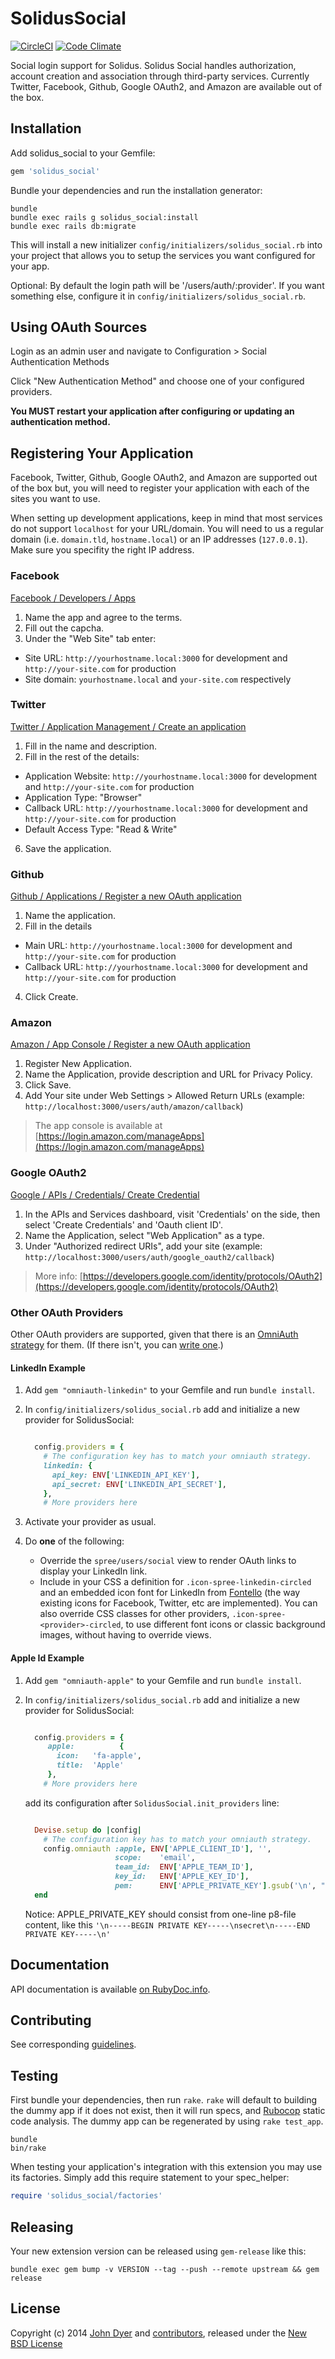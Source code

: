 SolidusSocial
=============

[![CircleCI](https://circleci.com/gh/solidusio-contrib/solidus_social.svg?style=svg)](https://circleci.com/gh/solidusio-contrib/solidus_social)
[![Code Climate](https://codeclimate.com/github/solidusio-contrib/solidus_social/badges/gpa.svg)](https://codeclimate.com/github/solidusio-contrib/solidus_social)

Social login support for Solidus. Solidus Social handles authorization, account
creation and association through third-party services. Currently Twitter,
Facebook, Github, Google OAuth2, and Amazon are available out of the box.

Installation
------------

Add solidus_social to your Gemfile:

```ruby
gem 'solidus_social'
```

Bundle your dependencies and run the installation generator:

```shell
bundle
bundle exec rails g solidus_social:install
bundle exec rails db:migrate
```

This will install a new initializer `config/initializers/solidus_social.rb` into
your project that allows you to setup the services you want configured for your app.

Optional: By default the login path will be '/users/auth/:provider'. If you
want something else, configure it in `config/initializers/solidus_social.rb`.


Using OAuth Sources
-------------------

Login as an admin user and navigate to Configuration > Social Authentication Methods

Click "New Authentication Method" and choose one of your configured providers.

**You MUST restart your application after configuring or updating an authentication method.**

Registering Your Application
----------------------------

Facebook, Twitter, Github, Google OAuth2, and Amazon are supported out of the
box but, you will need to register your application with each of the sites you
want to use.

When setting up development applications, keep in mind that most services do
not support `localhost` for your URL/domain. You will need to us a regular
domain (i.e.  `domain.tld`, `hostname.local`) or an IP addresses (`127.0.0.1`).
Make sure you specifity the right IP address.

### Facebook

[Facebook / Developers / Apps][2]

1. Name the app and agree to the terms.
2. Fill out the capcha.
3. Under the "Web Site" tab enter:
  - Site URL: `http://yourhostname.local:3000` for development and
    `http://your-site.com` for production
  - Site domain: `yourhostname.local` and `your-site.com` respectively

### Twitter

[Twitter / Application Management / Create an application][3]

1. Fill in the name and description.
2. Fill in the rest of the details:
  - Application Website: `http://yourhostname.local:3000` for development and
    `http://your-site.com` for production
  - Application Type: "Browser"
  - Callback URL: `http://yourhostname.local:3000` for development and
    `http://your-site.com` for production
  - Default Access Type: "Read & Write"
6. Save the application.

### Github

[Github / Applications / Register a new OAuth application][4]

1. Name the application.
2. Fill in the details
  - Main URL: `http://yourhostname.local:3000` for development and
    `http://your-site.com` for production
  - Callback URL: `http://yourhostname.local:3000` for development and
    `http://your-site.com` for production
4. Click Create.

### Amazon

[Amazon / App Console / Register a new OAuth application][10]

1. Register New Application.
2. Name the Application, provide description and URL for Privacy Policy.
3. Click Save.
4. Add Your site under Web Settings > Allowed Return URLs (example:
   `http://localhost:3000/users/auth/amazon/callback`)

> The app console is available at [https://login.amazon.com/manageApps](https://login.amazon.com/manageApps)

### Google OAuth2
[Google / APIs / Credentials/ Create Credential](https://console.developers.google.com/)

1. In the APIs and Services dashboard, visit 'Credentials' on the side, then select 'Create Credentials' and 'Oauth client ID'.
2. Name the Application, select "Web Application" as a type.
3. Under "Authorized redirect URIs", add your site (example:
   `http://localhost:3000/users/auth/google_oauth2/callback`)

> More info: [https://developers.google.com/identity/protocols/OAuth2](https://developers.google.com/identity/protocols/OAuth2)

### Other OAuth Providers

Other OAuth providers are supported, given that there is an [OmniAuth
strategy][12] for them. (If there isn't, you can [write one][13].)

#### LinkedIn Example

1. Add `gem "omniauth-linkedin"` to your Gemfile and run `bundle install`.
2. In `config/initializers/solidus_social.rb` add and initialize a new provider
   for SolidusSocial:

   ```ruby

     config.providers = {
       # The configuration key has to match your omniauth strategy.
       linkedin: {
         api_key: ENV['LINKEDIN_API_KEY'],
         api_secret: ENV['LINKEDIN_API_SECRET'],
       },
       # More providers here
   ```
3. Activate your provider as usual.
4. Do **one** of the following:

   - Override the `spree/users/social` view to render OAuth links to display
     your LinkedIn link.
   - Include in your CSS a definition for `.icon-spree-linkedin-circled` and an
     embedded icon font for LinkedIn from [Fontello][14] (the way existing
     icons for Facebook, Twitter, etc are implemented). You can also override
     CSS classes for other providers, `.icon-spree-<provider>-circled`, to use
     different font icons or classic background images, without having to
     override views.

#### Apple Id Example

1. Add `gem "omniauth-apple"` to your Gemfile and run `bundle install`.
2. In `config/initializers/solidus_social.rb` add and initialize a new provider
   for SolidusSocial:

   ```ruby

     config.providers = {
        apple:          {
          icon:   'fa-apple',
          title:  'Apple'
        },
       # More providers here
   ```
   add its configuration after `SolidusSocial.init_providers` line:
   ```ruby
   
     Devise.setup do |config|
       # The configuration key has to match your omniauth strategy.
       config.omniauth :apple, ENV['APPLE_CLIENT_ID'], '',
                       scope:    'email',
                       team_id:  ENV['APPLE_TEAM_ID'],
                       key_id:   ENV['APPLE_KEY_ID'],
                       pem:      ENV['APPLE_PRIVATE_KEY'].gsub('\n', "\n")
     end
   ```
   Notice: APPLE_PRIVATE_KEY should consist from one-line p8-file content, like this `'\n-----BEGIN PRIVATE KEY-----\nsecret\n-----END PRIVATE KEY-----\n'`

Documentation
-------------

API documentation is available [on RubyDoc.info][15].

Contributing
------------

See corresponding [guidelines][11].

Testing
-------

First bundle your dependencies, then run `rake`. `rake` will default to building the dummy app if it does not exist, then it will run specs, and [Rubocop](https://github.com/bbatsov/rubocop) static code analysis. The dummy app can be regenerated by using `rake test_app`.

```shell
bundle
bin/rake
```

When testing your application's integration with this extension you may use its factories.
Simply add this require statement to your spec_helper:

```ruby
require 'solidus_social/factories'
```

Releasing
---------

Your new extension version can be released using `gem-release` like this:

```shell
bundle exec gem bump -v VERSION --tag --push --remote upstream && gem release
```

License
-------

Copyright (c) 2014 [John Dyer][7] and [contributors][8], released under the [New BSD License][9]

[1]: https://github.com/spree/spree
[2]: https://developers.facebook.com/apps/?action=create
[3]: https://apps.twitter.com/app/new
[4]: https://github.com/settings/applications/new
[5]: http://www.fsf.org/licensing/essays/free-sw.html
[6]: https://github.com/solidusio-contrib/solidus_social/issues
[7]: https://github.com/LBRapid
[8]: https://github.com/solidusio-contrib/solidus_social/graphs/contributors
[9]: https://github.com/solidusio-contrib/solidus_social/blob/master/LICENSE
[10]: https://login.amazon.com/manageApps
[11]: https://github.com/solidusio-contrib/solidus_social/blob/master/CONTRIBUTING.md
[12]: https://github.com/intridea/omniauth/wiki/List-of-Strategies
[13]: https://github.com/intridea/omniauth/wiki/Strategy-Contribution-Guide
[14]: http://fontello.com/
[15]: http://www.rubydoc.info/github/solidusio-contrib/solidus_social/
